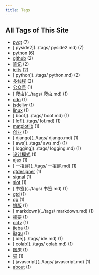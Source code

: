 ```yaml
---
title: Tags
---
```

## All Tags of This Site
* [pyqt](../tags/pyqt.md) (7)
* [ pyside2](../tags/ pyside2.md) (7)
* [python](../tags/python.md) (6)
* [github](../tags/github.md) (2)
* [笔记](../tags/笔记.md) (2)
* [ielts](../tags/ielts.md) (2)
* [ python](../tags/ python.md) (2)
* [多线程](../tags/多线程.md) (2)
* [公众号](../tags/公众号.md) (1)
* [ 爬虫](../tags/ 爬虫.md) (1)
* [cdn](../tags/cdn.md) (1)
* [jsdelivr](../tags/jsdelivr.md) (1)
* [linux](../tags/linux.md) (1)
* [ boot](../tags/ boot.md) (1)
* [ lof](../tags/ lof.md) (1)
* [matplotlib](../tags/matplotlib.md) (1)
* [创业](../tags/创业.md) (1)
* [ django](../tags/ django.md) (1)
* [ aws](../tags/ aws.md) (1)
* [ logging](../tags/ logging.md) (1)
* [设计模式](../tags/设计模式.md) (1)
* [ajax](../tags/ajax.md) (1)
* [ 一招鲜](../tags/ 一招鲜.md) (1)
* [qtdesigner](../tags/qtdesigner.md) (1)
* [signal](../tags/signal.md) (1)
* [slot](../tags/slot.md) (1)
* [ 书签](../tags/ 书签.md) (1)
* [gtd](../tags/gtd.md) (1)
* [go](../tags/go.md) (1)
* [排版](../tags/排版.md) (1)
* [ markdown](../tags/ markdown.md) (1)
* [摘要](../tags/摘要.md) (1)
* [cctv](../tags/cctv.md) (1)
* [jieba](../tags/jieba.md) (1)
* [jiagu](../tags/jiagu.md) (1)
* [ ide](../tags/ ide.md) (1)
* [ colab](../tags/ colab.md) (1)
* [图床](../tags/图床.md) (1)
* [猫](../tags/猫.md) (1)
* [ javascript](../tags/ javascript.md) (1)
* [about](../tags/about.md) (1)